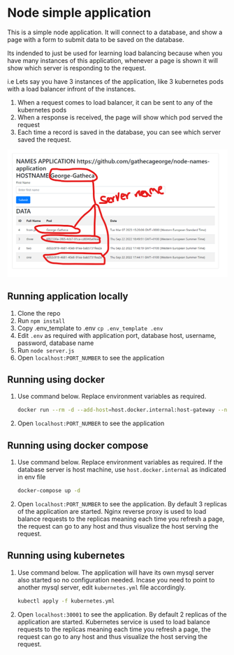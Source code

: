 # Node simple application

This is a simple node application. It will connect to a database, and show a page with a form to submit data to be saved on the database.

Its indended to just be used for learning load balancing because when you have many instances of this application, whenever a page is shown it will show which server is responding to the request.

i.e Lets say you have 3 instances of the application, like 3 kubernetes pods with a load balancer infront of the instances.

1. When a request comes to load balancer, it can be sent to any of the kubernetes pods
2. When a response is received, the page will show which pod served the request
3. Each time a record is saved in the database, you can see which server saved the request.

![Application Running](https://raw.githubusercontent.com/gathecageorge/node-names-application/main/app.png)

## Running application locally

1. Clone the repo
2. Run `npm install`
3. Copy .env_template to .env `cp .env_template .env`
4. Edit `.env` as required with application port, database host, username, password, database name
5. Run `node server.js`
6. Open `localhost:PORT_NUMBER` to see the application

## Running using docker
1. Use command below. Replace environment variables as required.
    ```bash
    docker run --rm -d --add-host=host.docker.internal:host-gateway --name node-app -p 3001:3001 -e PORT=3001 -e DATABASE_HOST=host.docker.internal -e DATABASE_USER=root -e DATABASE_PASSWORD=root -e DATABASE_NAME=nodeNamesApplication gathecageorge/node-names-application:latest
    ```
2. Open `localhost:PORT_NUMBER` to see the application

## Running using docker compose
1. Use command below. Replace environment variables as required. If the database server is host machine, use `host.docker.internal` as indicated in env file
    ```bash
    docker-compose up -d
    ```
2. Open `localhost:PORT_NUMBER` to see the application. By default 3 replicas of the application are started. Nginx reverse proxy is used to load balance requests to the replicas meaning each time you refresh a page, the request can go to any host and thus visualize the host serving the request.

## Running using kubernetes
1. Use command below. The application will have its own mysql server also started so no configuration needed. Incase you need to point to another mysql server, edit `kubernetes.yml` file accordingly.
    ```bash
    kubectl apply -f kubernetes.yml
    ```
2. Open `localhost:30001` to see the application. By default 2 replicas of the application are started. Kubernetes service is used to load balance requests to the replicas meaning each time you refresh a page, the request can go to any host and thus visualize the host serving the request.

